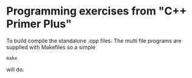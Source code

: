 # Programming exercises from "C++ Primer Plus"
To build compile the standalone .cpp files. 
The multi file programs are supplied with Makefiles so a simple
```
make
```
will do.

